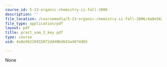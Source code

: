 ```yaml
---
course_id: 5-13-organic-chemistry-ii-fall-2006
description: ''
file_location: /coursemedia/5-13-organic-chemistry-ii-fall-2006/4a8e56226915072ddd0bd643a4674d65_pract_xam_3_key.pdf
file_type: application/pdf
layout: pdf
title: pract_xam_3_key.pdf
type: course
uid: 4a8e56226915072ddd0bd643a4674d65

---
```

None